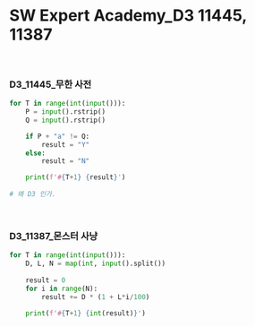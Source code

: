 # SW Expert Academy_D3 11445, 11387


​		

### D3_11445_무한 사전

```python
for T in range(int(input())): 
    P = input().rstrip()
    Q = input().rstrip()

    if P + "a" != Q:
        result = "Y"
    else:
        result = "N"

    print(f'#{T+1} {result}')
    
# 왜 D3 인가.
```

​	

### D3_11387_몬스터 사냥

```python
for T in range(int(input())):
    D, L, N = map(int, input().split())
    
    result = 0
    for i in range(N):
        result += D * (1 + L*i/100)
    
    print(f'#{T+1} {int(result)}')
```

​	

